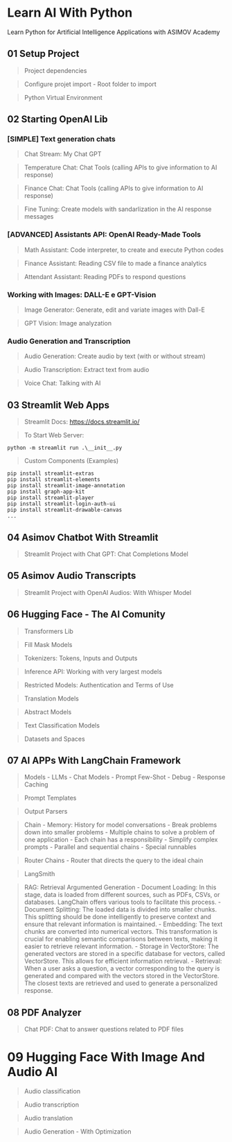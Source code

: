 # Learn AI With Python
Learn Python for Artificial Intelligence Applications with ASIMOV Academy

## 01 Setup Project

> Project dependencies

> Configure projet import - Root folder to import

> Python Virtual Environment

## 02 Starting OpenAI Lib

### **[SIMPLE] Text generation chats**

> Chat Stream: My Chat GPT

> Temperature Chat: Chat Tools (calling APIs to give information to AI response)

> Finance Chat: Chat Tools (calling APIs to give information to AI response)

> Fine Tuning: Create models with sandarlization in the AI response messages

### **[ADVANCED] Assistants API: OpenAI Ready-Made Tools**

> Math Assistant: Code interpreter, to create and execute Python codes

> Finance Assistant: Reading CSV file to made a finance analytics

> Attendant Assistant: Reading PDFs to respond questions

### **Working with Images: DALL-E e GPT-Vision**

> Image Generator: Generate, edit and variate images with Dall-E

> GPT Vision: Image analyzation

### **Audio Generation and Transcription**

> Audio Generation: Create audio by text (with or without stream)

> Audio Transcription: Extract text from audio

> Voice Chat: Talking with AI

## 03 Streamlit Web Apps

> Streamlit Docs: https://docs.streamlit.io/

> To Start Web Server:

```shell
python -m streamlit run .\__init__.py
```

> Custom Components (Examples)

```shell
pip install streamlit-extras
pip install streamlit-elements
pip install streamlit-image-annotation
pip install graph-app-kit
pip install streamlit-player
pip install streamlit-login-auth-ui
pip install streamlit-drawable-canvas
...
```

## 04 Asimov Chatbot With Streamlit

> Streamlit Project with Chat GPT: Chat Completions Model

## 05 Asimov Audio Transcripts

> Streamlit Project with OpenAI Audios: With Whisper Model

## 06 Hugging Face - The AI Comunity

> Transformers Lib

> Fill Mask Models

> Tokenizers: Tokens, Inputs and Outputs

> Inference API: Working with very largest models

> Restricted Models: Authentication and Terms of Use

> Translation Models

> Abstract Models

> Text Classification Models

> Datasets and Spaces

## 07 AI APPs With LangChain Framework

> Models
    - LLMs
    - Chat Models
        - Prompt Few-Shot
    - Debug
    - Response Caching

> Prompt Templates

> Output Parsers

> Chain
    - Memory: History for model conversations
    - Break problems down into smaller problems
    - Multiple chains to solve a problem of one application
    - Each chain has a responsibility
    - Simplify complex prompts
    - Parallel and sequential chains
    - Special runnables

> Router Chains
    - Router that directs the query to the ideal chain

> LangSmith

> RAG: Retrieval Argumented Generation
    - Document Loading: In this stage, data is loaded from different sources, such as PDFs, CSVs, or databases. LangChain offers various tools to facilitate this process.
    - Document Splitting: The loaded data is divided into smaller chunks. This splitting should be done intelligently to preserve context and ensure that relevant information is maintained.
    - Embedding: The text chunks are converted into numerical vectors. This transformation is crucial for enabling semantic comparisons between texts, making it easier to retrieve relevant information.
    - Storage in VectorStore: The generated vectors are stored in a specific database for vectors, called VectorStore. This allows for efficient information retrieval.
    - Retrieval: When a user asks a question, a vector corresponding to the query is generated and compared with the vectors stored in the VectorStore. The closest texts are retrieved and used to generate a personalized response.

## 08 PDF Analyzer

> Chat PDF: Chat to answer questions related to PDF files

# 09 Hugging Face With Image And Audio AI

> Audio classification

> Audio transcription

> Audio translation

> Audio Generation
    - With Optimization

